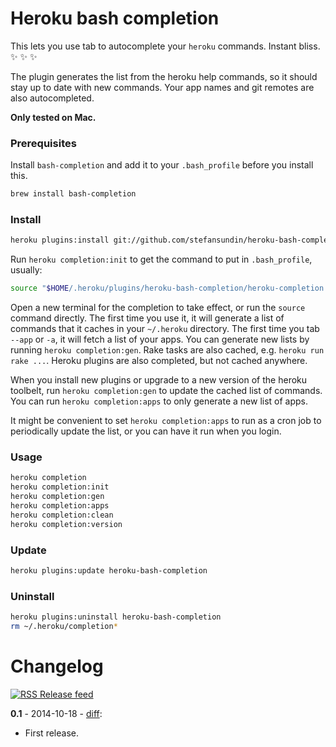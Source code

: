 # Heroku bash completion

This lets you use tab to autocomplete your `heroku` commands. Instant bliss. :sparkles: :sparkles: :sparkles:

The plugin generates the list from the heroku help commands, so it should stay up to date with new commands. Your app names and git remotes are also autocompleted.

**Only tested on Mac.**


### Prerequisites
Install `bash-completion` and add it to your `.bash_profile` before you install this.

```bash
brew install bash-completion
```


### Install

```bash
heroku plugins:install git://github.com/stefansundin/heroku-bash-completion.git
```

Run `heroku completion:init` to get the command to put in `.bash_profile`, usually:

```bash
source "$HOME/.heroku/plugins/heroku-bash-completion/heroku-completion.bash"
```

Open a new terminal for the completion to take effect, or run the `source` command directly. The first time you use it, it will generate a list of commands that it caches in your `~/.heroku` directory. The first time you tab `--app` or `-a`, it will fetch a list of your apps. You can generate new lists by running `heroku completion:gen`. Rake tasks are also cached, e.g. `heroku run rake ...`. Heroku plugins are also completed, but not cached anywhere.

When you install new plugins or upgrade to a new version of the heroku toolbelt, run `heroku completion:gen` to update the cached list of commands. You can run `heroku completion:apps` to only generate a new list of apps.

It might be convenient to set `heroku completion:apps` to run as a cron job to periodically update the list, or you can have it run when you login.


### Usage

```bash
heroku completion
heroku completion:init
heroku completion:gen
heroku completion:apps
heroku completion:clean
heroku completion:version
```


### Update

```bash
heroku plugins:update heroku-bash-completion
```


### Uninstall

```bash
heroku plugins:uninstall heroku-bash-completion
rm ~/.heroku/completion*
```


# Changelog

[![RSS](https://stefansundin.github.io/img/feed.png) Release feed](https://github.com/stefansundin/heroku-bash-completion/releases.atom)

**0.1** - 2014-10-18 - [diff](https://github.com/stefansundin/heroku-bash-completion/compare/4db85e...v0.1):
- First release.
